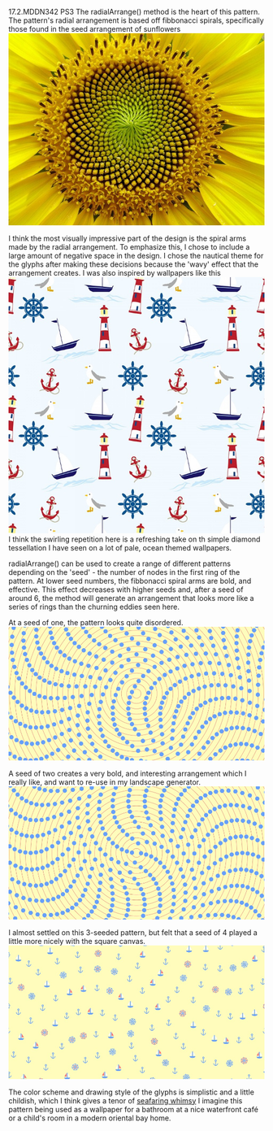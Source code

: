 17.2.MDDN342 PS3
 The radialArrange() method is the heart of this pattern. The pattern's radial arrangement is based off fibbonacci spirals, specifically those found in  the seed arrangement of sunflowers ![](sunflower.jpg)

 I think the most visually impressive part of the design is the spiral arms made by the radial arrangement. To emphasize this, I chose to include a large amount of negative space in the design. I chose the nautical theme for the glyphs after making these decisions because the 'wavy' effect that the arrangement creates. I was also inspired by wallpapers like this ![](nauty-wall.jpg)
 I think the swirling repetition here is a refreshing take on th simple diamond tessellation I have seen on a lot of pale, ocean themed wallpapers.

radialArrange() can be used to create a range of different patterns depending on the 'seed' - the number of nodes in the first ring of the pattern. At lower seed numbers, the fibbonacci spiral arms are bold, and effective. This effect decreases with higher seeds and, after a seed of around 6, the method will generate an arrangement that looks more like a series of rings than the churning eddies seen here.

At a seed of one, the pattern looks quite disordered.  ![](debug1.jpg)

A seed of two creates a very bold, and interesting arrangement which I really like, and want to re-use in my landscape generator. ![](debug2.jpg)

I almost settled on this 3-seeded pattern, but felt that a seed of 4 played a little more nicely with the square canvas. ![](pattern3.jpg)

The color scheme and drawing style of the glyphs is simplistic and a little childish, which I think gives a tenor of [seafaring whimsy](https://www.youtube.com/watch?v=cmt-MlMuPzg) I imagine this pattern being used as a wallpaper for a bathroom at a nice waterfront café or a child's room in a modern oriental bay home.
